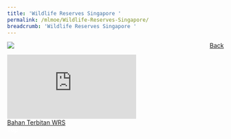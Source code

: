 ```yaml
---
title: 'Wildlife Reserves Singapore '
permalink: /mlmoe/Wildlife-Reserves-Singapore/
breadcrumb: 'Wildlife Reserves Singapore '
---
```

<a href="/gallery/pameran- bahasa- melayu-malay-language-exhibitions-e/community-partners/" style="float:right;">Back</a>
 <img src="/images/WRS-ML.jpg"> <br/>
<div class="video-container">
  <iframe src="https://www.youtube.com/embed/YdN86Nhz2MY" frameborder="0" allow="accelerometer; autoplay; encrypted-media; gyroscope; picture-in-picture" allowfullscreen></iframe></div>
  <a href="/mlmoe/WRS Publication PDF_Revised.pdf">Bahan Terbitan WRS</a>
<div class="btntop"><a href="#top" style="text-decoration:none;"><span style="color:white"><b>Top</b></span></a></div>
